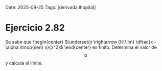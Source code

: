 Date: 2025-09-25
Tags: [derivada,lhopital]

# Ejercicio 2.82

 
Se sabe que
 \begin{center}
$\underset{x \rightarrow 0}{\lim} \dfrac{x - \alpha \tmop{sen} x}{x^2}$
\end{center} 
es finito. Determina el valor de  $$ \alpha$$   y calcula el límite.
